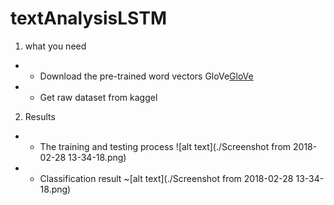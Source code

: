 # textAnalysisLSTM

1. what you need 
- * Download the pre-trained word vectors GloVe[GloVe](https://nlp.stanford.edu/projects/glove/)
- * Get raw dataset from kaggel [](https://www.kaggle.com/c/jigsaw-toxic-comment-classification-challenge/data)

2. Results
- * The training and testing process
![alt text](./Screenshot from 2018-02-28 13-34-18.png)
- * Classification result
~[alt text](./Screenshot from 2018-02-28 13-34-18.png)
